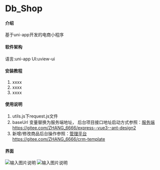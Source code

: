 # Db_Shop

#### 介绍
基于uni-app开发的电商小程序

#### 软件架构
语言:uni-app
UI:uview-ui


#### 安装教程

1.  xxxx
2.  xxxx
3.  xxxx

#### 使用说明

1.  utils.js下request.js文件
2.  baseUrl 变量替换为服务端地址， 后台项目接口地址启动方式参照：[服务端https://gitee.com/ZHANG_6666/express--vue3--ant-design2](https://gitee.com/ZHANG_6666/express--vue3--ant-design2)
3.  新增/修改商品后台操作参照：[管理平台https://gitee.com/ZHANG_6666/crm-template](https://gitee.com/ZHANG_6666/crm-template)  


#### 界面
![输入图片说明](https://images.gitee.com/uploads/images/2021/0919/230837_4d504162_5452088.png "屏幕截图.png")
![输入图片说明](https://images.gitee.com/uploads/images/2021/0919/230855_43e5209c_5452088.png "屏幕截图.png")


